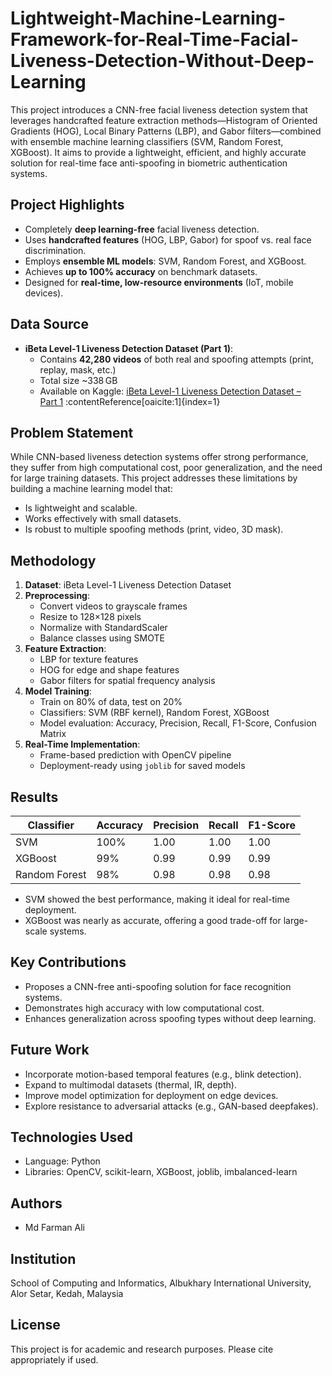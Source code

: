 # Lightweight-Machine-Learning-Framework-for-Real-Time-Facial-Liveness-Detection-Without-Deep-Learning
This project introduces a CNN-free facial liveness detection system that leverages handcrafted feature extraction methods—Histogram of Oriented Gradients (HOG), Local Binary Patterns (LBP), and Gabor filters—combined with ensemble machine learning classifiers (SVM, Random Forest, XGBoost). It aims to provide a lightweight, efficient, and highly accurate solution for real-time face anti-spoofing in biometric authentication systems.

## Project Highlights
- Completely **deep learning-free** facial liveness detection.
- Uses **handcrafted features** (HOG, LBP, Gabor) for spoof vs. real face discrimination.
- Employs **ensemble ML models**: SVM, Random Forest, and XGBoost.
- Achieves **up to 100% accuracy** on benchmark datasets.
- Designed for **real-time, low-resource environments** (IoT, mobile devices).

## Data Source
- **iBeta Level-1 Liveness Detection Dataset (Part 1)**:  
  - Contains **42,280 videos** of both real and spoofing attempts (print, replay, mask, etc.)  
  - Total size ~338 GB  
  - Available on Kaggle: [iBeta Level-1 Liveness Detection Dataset – Part 1](https://www.kaggle.com/datasets/trainingdatapro/ibeta-level-1-liveness-detection-dataset-part-1) :contentReference[oaicite:1]{index=1}

## Problem Statement
While CNN-based liveness detection systems offer strong performance, they suffer from high computational cost, poor generalization, and the need for large training datasets. This project addresses these limitations by building a machine learning model that:
- Is lightweight and scalable.
- Works effectively with small datasets.
- Is robust to multiple spoofing methods (print, video, 3D mask).

## Methodology
1. **Dataset**: iBeta Level-1 Liveness Detection Dataset  
2. **Preprocessing**:
   - Convert videos to grayscale frames
   - Resize to 128×128 pixels
   - Normalize with StandardScaler
   - Balance classes using SMOTE
3. **Feature Extraction**:
   - LBP for texture features
   - HOG for edge and shape features
   - Gabor filters for spatial frequency analysis
4. **Model Training**:
   - Train on 80% of data, test on 20%
   - Classifiers: SVM (RBF kernel), Random Forest, XGBoost
   - Model evaluation: Accuracy, Precision, Recall, F1-Score, Confusion Matrix
5. **Real-Time Implementation**:
   - Frame-based prediction with OpenCV pipeline
   - Deployment-ready using `joblib` for saved models

## Results
| Classifier     | Accuracy | Precision | Recall | F1-Score |
|----------------|----------|-----------|--------|----------|
| SVM            | 100%     | 1.00      | 1.00   | 1.00     |
| XGBoost        | 99%      | 0.99      | 0.99   | 0.99     |
| Random Forest  | 98%      | 0.98      | 0.98   | 0.98     |

- SVM showed the best performance, making it ideal for real-time deployment.
- XGBoost was nearly as accurate, offering a good trade-off for large-scale systems.

## Key Contributions
- Proposes a CNN-free anti-spoofing solution for face recognition systems.
- Demonstrates high accuracy with low computational cost.
- Enhances generalization across spoofing types without deep learning.

## Future Work
- Incorporate motion-based temporal features (e.g., blink detection).
- Expand to multimodal datasets (thermal, IR, depth).
- Improve model optimization for deployment on edge devices.
- Explore resistance to adversarial attacks (e.g., GAN-based deepfakes).

## Technologies Used
- Language: Python
- Libraries: OpenCV, scikit-learn, XGBoost, joblib, imbalanced-learn

## Authors
- Md Farman Ali  

## Institution
School of Computing and Informatics, Albukhary International University, Alor Setar, Kedah, Malaysia

## License
This project is for academic and research purposes. Please cite appropriately if used.
